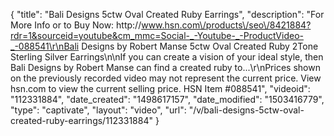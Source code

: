 {
    "title": "Bali Designs 5ctw Oval Created Ruby Earrings",
    "description": "For More Info or to Buy Now: http:\/\/www.hsn.com\/products\/seo\/8421884?rdr=1&sourceid=youtube&cm_mmc=Social-_-Youtube-_-ProductVideo-_-088541\r\nBali Designs by Robert Manse 5ctw Oval Created Ruby 2Tone Sterling Silver Earrings\n\nIf you can create a vision of your ideal style, then Bali Designs by Robert Manse can find a created ruby to...\r\nPrices shown on the previously recorded video may not represent the current price.  View hsn.com to view the current selling price. HSN Item #088541",
    "videoid": "112331884",
    "date_created": "1498617157",
    "date_modified": "1503416779",
    "type": "captivate",
    "layout": "video",
    "url": "\/v\/bali-designs-5ctw-oval-created-ruby-earrings\/112331884"
}